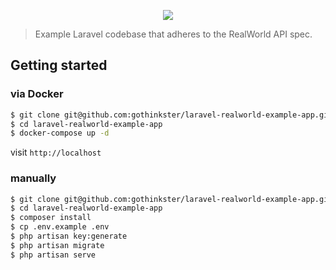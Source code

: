 <p align="center"><img src="https://cloud.githubusercontent.com/assets/556934/25306200/81705610-273d-11e7-8a2b-a00b336c3a40.png"></p>

> Example Laravel codebase that adheres to the RealWorld API spec.

## Getting started

### via Docker

``` bash
$ git clone git@github.com:gothinkster/laravel-realworld-example-app.git
$ cd laravel-realworld-example-app
$ docker-compose up -d
```

visit `http://localhost`

### manually

``` bash
$ git clone git@github.com:gothinkster/laravel-realworld-example-app.git
$ cd laravel-realworld-example-app
$ composer install
$ cp .env.example .env
$ php artisan key:generate
$ php artisan migrate
$ php artisan serve
```
